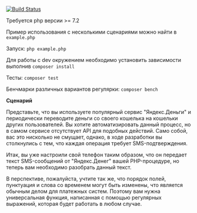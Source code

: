 [![Build Status](https://travis-ci.org/wyster/yandex-money-sms-parser.svg?branch=master)](https://travis-ci.org/wyster/yandex-money-sms-parser)

Требуется php версии >= 7.2

Пример использования с несколькими сценариями можно найти в `example.php`

Запуск: `php example.php`

Для работы с dev окружением необходимо установить зависимости выполнив `composer install`

Тесты: `composer test`

Бенчмарки различных вариантов регулярки: `composer bench`

**Сценарий**

Представьте, что вы используете популярный сервис "Яндекс.Деньги" и периодически переводите деньги со своего кошелька 
на кошельки других пользователей. Вы хотите автоматизировать данный процесс, но в самом сервисе отсутствует API для подобных действий. 
Само собой, вас это нисколько не смущает, однако, в ходе разработки вы столкнулись с тем, что каждая операция требует SMS-подтверждения.

Итак, вы уже настроили свой телефон таким образом, что он передает текст SMS-сообщений от "Яндекс.Денег" вашей PHP-процедуре, 
но теперь вам необходимо разобрать данный текст.

В перспективе, пожалуйста, учтите так же, что порядок полей, пунктуация и слова со временем могут быть изменены, 
что является обычным делом для платежных систем. Поэтому вам нужна универсальная функция, написанная с помощью регулярных выражений, 
которая будет работать в любом случае.